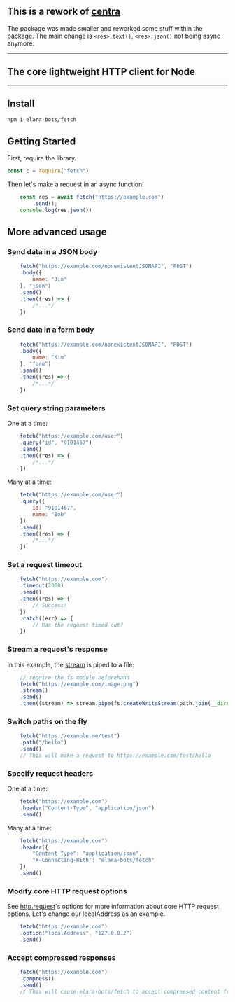 ## This is a rework of [centra](https://npmjs.com/package/centra)
The package was made smaller and reworked some stuff within the package. 
The main change is `<res>.text()`, `<res>.json()` not being async anymore. 

----


## The core lightweight HTTP client for Node
-------
## Install

```shell
npm i elara-bots/fetch
```

## Getting Started

First, require the library.

```js
const c = require("fetch")
```

Then let's make a request in an async function!

```js
	const res = await fetch("https://example.com")
		.send();
	console.log(res.json())
```

## More advanced usage

### Send data in a JSON body

```js
	fetch("https://example.com/nonexistentJSONAPI", "POST")
	.body({
		name: "Jim"
	}, "json")
	.send()
	.then((res) => {
		/*...*/
	})
```

### Send data in a form body

```js
	fetch("https://example.com/nonexistentJSONAPI", "POST")
	.body({
		name: "Kim"
	}, "form")
	.send()
	.then((res) => {
		/*...*/
	})
```

### Set query string parameters

One at a time:

```js
	fetch("https://example.com/user")
	.query("id", "9101467")
	.send()
	.then((res) => {
		/*...*/
	})
```

Many at a time:

```js
	fetch("https://example.com/user")
	.query({
		id: "9101467",
		name: "Bob"
	})
	.send()
	.then((res) => {
		/*...*/
	})
```

### Set a request timeout

```js
	fetch("https://example.com")
	.timeout(2000)
	.send()
	.then((res) => {
		// Success!
	})
	.catch((err) => {
		// Has the request timed out?
	})
```

### Stream a request's response

In this example, the [stream](https://nodejs.org/api/stream.html) is piped to a file:

```js
	// require the fs module beforehand
	fetch("https://example.com/image.png")
	.stream()
	.send()
	.then((stream) => stream.pipe(fs.createWriteStream(path.join(__dirname, "logo.png"))))
```

### Switch paths on the fly

```js
	fetch("https://example.me/test")
	.path("/hello")
	.send()
	// This will make a request to https://example.com/test/hello
```

### Specify request headers

One at a time:

```js
	fetch("https://example.com")
	.header("Content-Type", "application/json")
	.send()
```

Many at a time:

```js
	fetch("https://example.com")
	.header({
		"Content-Type": "application/json",
		"X-Connecting-With": "elara-bots/fetch"
	})
	.send()
```

### Modify core HTTP request options

See [http.request](https://nodejs.org/dist/latest-v10.x/docs/api/http.html#http_http_request_url_options_callback)'s options for more information about core HTTP request options.
Let's change our localAddress as an example.

```js
	fetch("https://example.com")
	.option("localAddress", "127.0.0.2")
	.send()
```

### Accept compressed responses

```js
	fetch("https://example.com")
	.compress()
	.send()
	// This will cause elara-bots/fetch to accept compressed content from the server. (gzip and deflate are currently supported)
```
